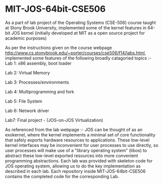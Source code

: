 MIT-JOS-64bit-CSE506
====================

As a part of lab project of the Operating Systems (CSE-506) course taught at Stony Brook University,  implemented some of the kernel features in 64-bit JOS kernel (initially developed at MIT as a open source project for academic purposes) 

As per the instructions given on the course webpage http://www.cs.stonybrook.edu/~porter/courses/cse506/f14/labs.html, implemented some features of the following broadly catagoried topics :-
Lab 1: x86 assembly, boot loader

Lab 2: Virtual Memory 

Lab 3: Processes/environments 

Lab 4: Multiprogramming and fork 

Lab 5: File System  

Lab 6: Network driver

Lab7: Final project - (JOS-on-JOS Virtualization)

As referenced from the lab webpage :- 
JOS can be thought of as an exokernel, where the kernel implements a minimal set of core functionality that safely exports hardware resources to applications. These low-level kernel interfaces may be inconvenient for user processes to use directly, so user processes will make use of a "library operating system" (libos) to abstract these low-level exported resources into more convenient programming abstractions.
Each lab was provided with skeleton code for JOS operating system, allowing us to do the key implementation as described in each lab.
Each repository inside MIT-JOS-64bit-CSE506 contains the completed code for the corresponding Lab.
